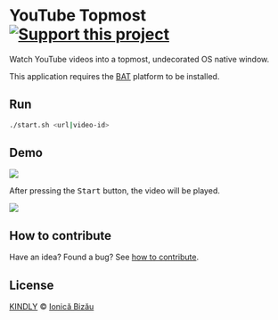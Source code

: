 # YouTube Topmost [![Support this project][donate-now]][paypal-donations]

Watch YouTube videos into a topmost, undecorated OS native window.

This application requires the [BAT](https://github.com/IonicaBizau/bat) platform to be installed.

## Run
```sh
./start.sh <url|video-id>
```
## Demo
![](http://i.imgur.com/fwL6Rn7.png)

After pressing the <kbd>Start</kbd> button, the video will be played.

![](http://i.imgur.com/N54Port.png)

## How to contribute
Have an idea? Found a bug? See [how to contribute][contributing].

## License

[KINDLY][license] © [Ionică Bizău][website]

[license]: http://ionicabizau.github.io/kindly-license/?author=Ionic%C4%83%20Biz%C4%83u%20%3Cbizauionica@gmail.com%3E&year=2014

[website]: http://ionicabizau.net
[paypal-donations]: https://www.paypal.com/cgi-bin/webscr?cmd=_s-xclick&hosted_button_id=RVXDDLKKLQRJW
[donate-now]: http://i.imgur.com/6cMbHOC.png

[contributing]: /CONTRIBUTING.md
[docs]: /DOCUMENTATION.md